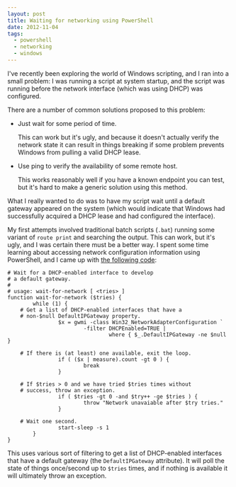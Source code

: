 ```yaml
---
layout: post
title: Waiting for networking using PowerShell
date: 2012-11-04
tags:
  - powershell
  - networking
  - windows
---
```


I've recently been exploring the world of Windows scripting, and I ran
into a small problem: I was running a script at system startup, and
the script was running before the network interface (which was using
DHCP) was configured.

There are a number of common solutions proposed to this problem:

- Just wait for some period of time.

    This can work but it's ugly, and because it doesn't actually
    verify the network state it can result in things breaking if some
    problem prevents Windows from pulling a valid DHCP lease.
- Use ping to verify the availability of some remote host.

    This works reasonably well if you have a known endpoint you can
    test, but it's hard to make a generic solution using this method.

What I really wanted to do was to have my script wait until a default
gateway appeared on the system (which would indicate that Windows had
successfully acquired a DHCP lease and had configured the interface).

My first attempts involved traditional batch scripts (`.bat`) running
some variant of `route print` and searching the output.  This can
work, but it's ugly, and I was certain there must be a better way.  I
spent some time learning about accessing network configuration
information using PowerShell, and I came up with [the following
code][gist-4011808]:

    # Wait for a DHCP-enabled interface to develop
    # a default gateway.
    #
    # usage: wait-for-network [ <tries> ]
    function wait-for-network ($tries) {
            while (1) {
        # Get a list of DHCP-enabled interfaces that have a 
        # non-$null DefaultIPGateway property.
                    $x = gwmi -class Win32_NetworkAdapterConfiguration `
                            -filter DHCPEnabled=TRUE |
                                    where { $_.DefaultIPGateway -ne $null }

        # If there is (at least) one available, exit the loop.
                    if ( ($x | measure).count -gt 0 ) {
                            break
                    }

        # If $tries > 0 and we have tried $tries times without
        # success, throw an exception.
                    if ( $tries -gt 0 -and $try++ -ge $tries ) {
                            throw "Network unavaiable after $try tries."
                    }

        # Wait one second.
                    start-sleep -s 1
            }
    }

This uses various sort of filtering to get a list of DHCP-enabled
interfaces that have a default gateway (the `DefaultIPGateway`
attribute).  It will poll the state of things once/second up to `$tries`
times, and if nothing is available it will ultimately throw an
exception.

[gist-4011808]: https://gist.github.com/4011808

